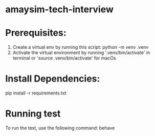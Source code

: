 # amaysim-tech-interview

# Prerequisites:
1. Create a virtual env by running this script: python -m venv .venv
2. Activate the virtual environment by running '.venv/bin/activate' in terminal or 'source .venv/bin/activate' for macOs

# Install Dependencies:
pip install -r requirements.txt

# Running test
To run the test, use the following command:
behave